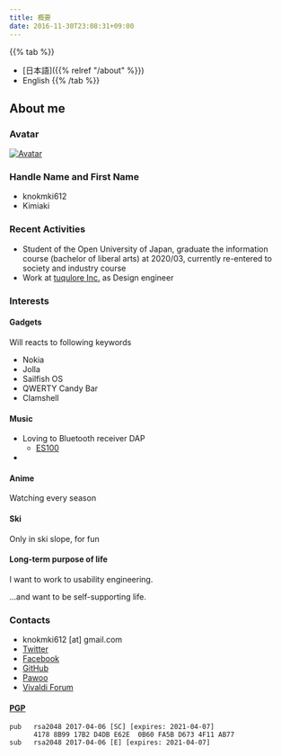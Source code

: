 ```yaml
---
title: 概要
date: 2016-11-30T23:08:31+09:00
---
```


{{% tab %}}
- [日本語]({{% relref "/about" %}})
- English
{{% /tab %}}

## About me

### Avatar

[![Avatar](https://secure.gravatar.com/avatar/6b2fd17bf8572ea5d60c0916db36627c)](https://ja.gravatar.com/knokmki612)

### Handle Name and First Name

- knokmki612
- Kimiaki

### Recent Activities

- Student of the Open University of Japan, graduate the information course (bachelor of liberal arts) at 2020/03, currently re-entered to society and industry course
- Work at [tuqulore Inc.](https://tuqulore.com) as Design engineer

### Interests

#### Gadgets

Will reacts to following keywords

- Nokia
- Jolla
- Sailfish OS
- QWERTY Candy Bar
- Clamshell

#### Music

- Loving to Bluetooth receiver DAP
  - [ES100](https://earstudio.store/products/es100)
- 

#### Anime

Watching every season

#### Ski

Only in ski slope, for fun

#### Long-term purpose of life

I want to work to usability engineering.

...and want to be self-supporting life.

### Contacts

- knokmki612 \[at\] gmail.com
- [Twitter](https://twitter.com/knokmki612)
- [Facebook](https://www.facebook.com/kimiaki.kuno)
- [GitHub](https://github.com/knokmki612)
- [Pawoo](https://pawoo.net/@knokmki612)
- [Vivaldi Forum](https://forum.vivaldi.net/user/knokmki612)

#### [PGP](/knokmki612.asc)

```
pub   rsa2048 2017-04-06 [SC] [expires: 2021-04-07]
      4178 8B99 17B2 D4DB E62E  0B60 FA5B D673 4F11 AB77
sub   rsa2048 2017-04-06 [E] [expires: 2021-04-07]
```
<!--stackedit_data:
eyJoaXN0b3J5IjpbMTM2NTc0MDQ2MiwtMTAyMzA2OTk3N119
-->